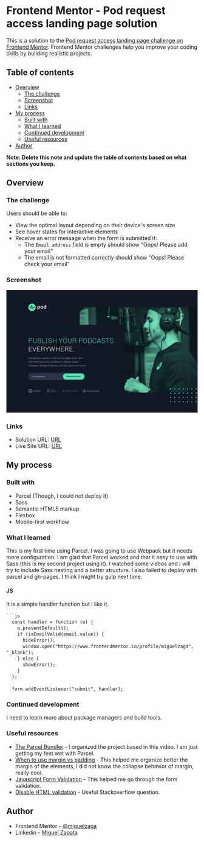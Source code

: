 # Frontend Mentor - Pod request access landing page solution

This is a solution to the [Pod request access landing page challenge on Frontend Mentor](https://www.frontendmentor.io/challenges/pod-request-access-landing-page-eyTmdkLSG). Frontend Mentor challenges help you improve your coding skills by building realistic projects. 

## Table of contents

- [Overview](#overview)
  - [The challenge](#the-challenge)
  - [Screenshot](#screenshot)
  - [Links](#links)
- [My process](#my-process)
  - [Built with](#built-with)
  - [What I learned](#what-i-learned)
  - [Continued development](#continued-development)
  - [Useful resources](#useful-resources)
- [Author](#author)

**Note: Delete this note and update the table of contents based on what sections you keep.**

## Overview

### The challenge

Users should be able to:

- View the optimal layout depending on their device's screen size
- See hover states for interactive elements
- Receive an error message when the form is submitted if:
  - The `Email address` field is empty should show "Oops! Please add your email"
  - The email is not formatted correctly should show "Oops! Please check your email"

### Screenshot

![](./screenshot.png)

### Links

- Solution URL: [URL](https://www.frontendmentor.io/solutions/pod-request-access-landing-page-using-parcel-and-sass-B1NmrC8Bc)
- Live Site URL: [URL](https://miguelzaga.github.io/pod-request-access-landing-page/)

## My process

### Built with

- Parcel (Though, I could not deploy it)
- Sass
- Semantic HTML5 markup
- Flexbox
- Mobile-first workflow

### What I learned

This is my first time using Parcel. I was going to use Webpack but it needs more configuration. I am glad that Parcel worked and that it easy to use with Sass (this is my second project using it). I watched some videos and I will try to include Sass nesting and a better structure. I also failed to deploy with parcel and gh-pages. I think I might try gulp next time.

#### JS
It is a simple handler function but I like it.
```
```js
  const handler = function (e) {
    e.preventDefault();
    if (isEmailValid(email.value)) {
      hideError();
      window.open("https://www.frontendmentor.io/profile/miguelzaga", "_blank");
    } else {
      showError();
    }
  };

  form.addEventListener("submit", handler);
```

### Continued development

I need to learn more about package managers and build tools.

### Useful resources

- [The Parcel Bundler](https://www.youtube.com/watch?v=OK6akGZCC88&list=PLoskGHof_0kHVvCWunMv1daUd-n7SIcOZ&index=1) - I organized the project based in this video. I am just getting my feet wet with Parcel.
- [When to use margin vs padding](https://stackoverflow.com/questions/2189452/when-to-use-margin-vs-padding-in-css/9183818#9183818) - This helped me organize better the margin of the elements, I did not know the collapse behavior of margin, really cool.
- [Javascript Form Validation](https://www.javascripttutorial.net/javascript-dom/javascript-form-validation/) - This helped me go through the form validation.
- [Disable HTML validation](https://stackoverflow.com/questions/3090369/disable-validation-of-html5-form-elements) - Useful Stackoverflow question.

## Author

- Frontend Mentor - [@miguelzaga](https://www.frontendmentor.io/profile/miguelzaga)
- Linkedin - [Miguel Zapata](https://www.linkedin.com/in/miguelzaga/)
